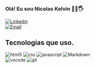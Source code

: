 ### Olá! Eu sou Nicolas Kelvin 👨‍💻🖐️

[![Linkedin](https://img.shields.io/badge/LinkedIn-0077B5?style=for-the-badge&logo=linkedin&logoColor=white)](https://www.linkedin.com/in/nicolas-kelvin-9a425b204/)<br>
[![Email](https://img.shields.io/badge/Gmail-D14836?style=for-the-badge&logo=gmail&logoColor=white)](mailto:contatonicolaskelvinsilva@gmail.com)
## Tecnologias que  uso. 

<div style="display: inline_block">
   <img alt="html5" src="https://img.shields.io/badge/HTML5-E34F26?style=for-the-badge&logo=html5&logoColor=white">
   <img alt="css" src="https://img.shields.io/badge/CSS3-1572B6?style=for-the-badge&logo=css3&logoColor=white">
   <img alt="javascript" src="https://img.shields.io/badge/JavaScript-F7DF1E?style=for-the-badge&logo=javascript&logoColor=black"></img>
   <img alt="Markdown" src="https://img.shields.io/badge/Markdown-000000?style=for-the-badge&logo=markdown&logoColor=white"><br>
   <img alt="vscode" src="https://img.shields.io/badge/Visual_Studio_Code-0078D4?style=for-the-badge&logo=visual%20studio%20code&logoColor=white"></img>
   <img alt="git" src="https://img.shields.io/badge/GIT-E44C30?style=for-the-badge&logo=git&logoColor=white"></img>
</div>

<!--
**Nicolas-Kelvin/Nicolas-Kelvin** is a ✨ _special_ ✨ repository because its `README.md` (this file) appears on your GitHub profile.

Here are some ideas to get you started:

- 🔭 I’m currently working on ...
- 🌱 I’m currently learning ...
- 👯 I’m looking to collaborate on ...
- 🤔 I’m looking for help with ...
- 💬 Ask me about ...
- 📫 How to reach me: ...
- 😄 Pronouns: ...
- ⚡ Fun fact: ...
-->
